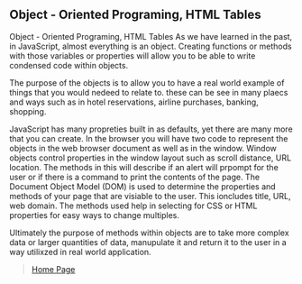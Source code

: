 ## Object - Oriented Programing, HTML Tables ##

Object - Oriented Programing, HTML Tables
As we have learned in the past, in JavaScript, almost everything is an object. Creating functions or methods with those variables or properties will allow you to be able to write condensed code within objects.

The purpose of the objects is to allow you to have a real world example of things that you would nedeed to relate to. these can be see in many plaecs and ways such as in hotel reservations, airline purchases, banking, shopping.

JavaScript has many propreties built in as defaults, yet there are many more that you can create. In the browser you will have two code to represent the objects in the web browser document as well as in the window. Window objects control properties in the window layout such as scroll distance, URL location. The methods in this will describe if an alert will prpompt for the user or if there is a command to print the contents of the page. The Document Object Model (DOM) is used to determine the properties and methods of your page that are visiable to the user. This ioncludes title, URL, web domain. The methods used help in selecting for CSS or HTML properties for easy ways to change multiples.

Ultimately the purpose of methods within objects are to take more complex data or larger quantities of data, manupulate it and return it to the user in a way utilixzed in real world application.

> [Home Page](README.md)
